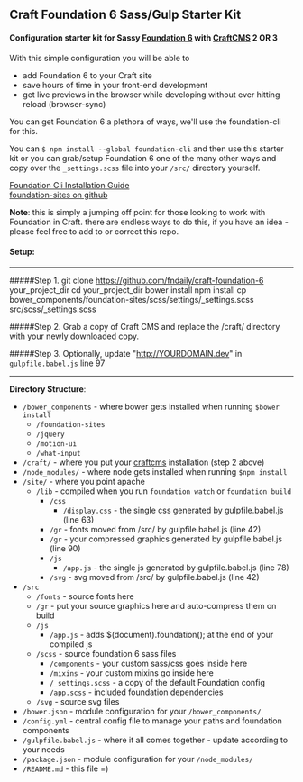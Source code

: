 ## Craft Foundation 6 Sass/Gulp Starter Kit
#### Configuration starter kit for Sassy  [Foundation 6](http://foundation.zurb.com/sites/docs/) with [CraftCMS](http://craftcms.com/) 2 OR 3  

With this simple configuration you will be able to
- add Foundation 6 to your Craft site
- save hours of time in your front-end development
- get live previews in the browser while developing without ever hitting reload (browser-sync)

You can get Foundation 6 a plethora of ways, we'll use the foundation-cli for this.

You can `$ npm install --global foundation-cli` and then use this starter kit or you can grab/setup Foundation 6 one of the many other ways and copy over the `_settings.scss` file into your `/src/` directory yourself.

[Foundation Cli Installation Guide](http://foundation.zurb.com/sites/docs/installation.html)  
[foundation-sites on github](https://github.com/zurb/foundation-sites)  

**Note**: this is simply a jumping off point for those looking to work with Foundation in Craft. there are endless ways to do this, if you have an idea - please feel free to add to or correct this repo.   

#### Setup:  
********************

#####Step 1.
    git clone https://github.com/fndaily/craft-foundation-6 your_project_dir
    cd your_project_dir
    bower install
    npm install
    cp bower_components/foundation-sites/scss/settings/_settings.scss src/scss/_settings.scss

#####Step 2.
    Grab a copy of Craft CMS and replace the /craft/ directory with your newly downloaded copy.

#####Step 3.
    Optionally, update "http://YOURDOMAIN.dev" in `gulpfile.babel.js` line 97

********************

**Directory Structure**:

- `/bower_components` - where bower gets installed when running `$bower install`
    - `/foundation-sites`
    - `/jquery`
    - `/motion-ui`
    - `/what-input`
- `/craft/` - where you put your [craftcms](http://craftcms.com/) installation (step 2 above)   
- `/node_modules/` - where node gets installed when running `$npm install`
- `/site/` - where you point apache
    - `/lib` - compiled when you run `foundation watch` or `foundation build`
        - `/css`
            - `/display.css` - the single css generated by gulpfile.babel.js (line 63)
        - `/gr` - fonts moved from /src/ by gulpfile.babel.js (line 42)            
        - `/gr` - your compressed graphics generated by gulpfile.babel.js (line 90)
        - `/js`
            - `/app.js` - the single js generated by gulpfile.babel.js (line 78)            
        - `/svg` - svg moved from /src/ by gulpfile.babel.js (line 42)                 
- `/src`
    - `/fonts` - source fonts here
    - `/gr` - put your source graphics here and auto-compress them on build
    - `/js`
        - `/app.js` - adds $(document).foundation(); at the end of your compiled js
    - `/scss` - source foundation 6 sass files
        - `/components` - your custom sass/css goes inside here
        - `/mixins` - your custom mixins go inside here
        - `/_settings.scss` - a copy of the default Foundation config
        - `/app.scss` - included foundation dependencies
    - `/svg` - source svg files
- `/bower.json` - module configuration for your `/bower_components/`
- `/config.yml` - central config file to manage your paths and foundation components
- `/gulpfile.babel.js` - where it all comes together - update according to your needs
- `/package.json` - module configuration for your `/node_modules/`
- `/README.md` - this file =)
